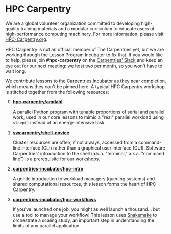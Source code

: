 # HPC Carpentry

We are a global volunteer organization committed to
developing high-quality training materials and a modular
curriculum to educate users of high-performance computing
machinery. For more information, please visit
[HPC-Carpentry.org][hpc-home].

HPC Carpentry is not an official member of The Carpentries
yet, but we are working through the Lesson Program
Incubator to fix that. If you would like to help, please
join __#hpc-carpentry__ on the [Carpentries' Slack][slack]
and keep an eye out for our next meeting: we host two per
month, so you won't have to wait long.

We contribute lessons to the Carpentries Incubator as they
near completion, which means they can't be pinned here.
A typical HPC Carpentry workshop is stitched together from
the following resources:

0. [__hpc-carpentry/amdahl__][hpc-amdahl]

   A parallel Python program with tunable proportions of
   serial and parallel work, used in our core lessons to
   mimic a "real" parallel workload using `sleep()` instead
   of an energy-intensive task.

1. [__swcarpentry/shell-novice__][swc-shell]

   Cluster resources are often, if not always, accessed
   from a command-line interface (CLI) rather than a
   graphical user interface (GUI). Software Carpentries'
   introduction to the shell (a.k.a. "terminal,"
   a.k.a. "command line") is a prerequisite for our
   workshops.

2. [__carpentries-incubator/hpc-intro__][hpc-intro]

   A gentle introduction to workload managers (queuing
   systems) and shared computational resources, this lesson
   forms the heart of HPC Carpentry.

3. [__carpentries-incubator/hpc-workflows__][hpc-workflows]

   If you've launched one job, you might as well launch a
   thousand... but use a tool to manage your workflow!
   This lesson uses [Snakemake][snakemake] to orchestrate a
   scaling study, an important step in understanding the
   limits of any parallel application.

<!-- links -->
[hpc-amdahl]: https://github.com/hpc-carpentry/amdahl
[hpc-home]: https://www.hpc-carpentry.org
[hpc-intro]: https://github.com/carpentries-incubator/hpc-intro
[hpc-workflows]: https://github.com/carpentries-incubator/hpc-workflows
[snakemake]: https://snakemake.readthedocs.io
[slack]: https://slack-invite.carpentries.org
[swc-shell]: https://github.com/swcarpentry/shell-novice
